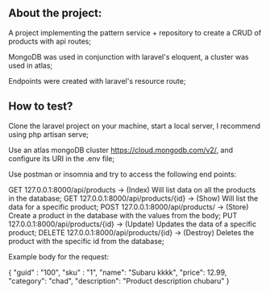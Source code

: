 ## About the project:
A project implementing the pattern service + repository to create a CRUD of products with api routes;

MongoDB was used in conjunction with laravel's eloquent, a cluster was used in atlas;

Endpoints were created with laravel's resource route;

## How to test?

Clone the laravel project on your machine, start a local server, I recommend using php artisan serve;

Use an atlas mongoDB cluster https://cloud.mongodb.com/v2/, and configure its URI in the .env file;

Use postman or insomnia and try to access the following end points:

GET     127.0.0.1:8000/api/products -> (Index) Will list data on all the products in the database;
GET     127.0.0.1:8000/api/products/{id} -> (Show) Will list the data for a specific product;
POST    127.0.0.1:8000/api/products/ -> (Store) Create a product in the database with the values from the body;
PUT     127.0.0.1:8000/api/products/{id} -> (Update) Updates the data of a specific product;
DELETE  127.0.0.1:8000/api/products/{id} -> (Destroy) Deletes the product with the specific id from the database;

Example body for the request:

{
	"guid" : "100",
	"sku" : "1",
    "name": "Subaru kkkk",
    "price": 12.99,
	"category": "chad",
    "description": "Product description chubaru"
}
